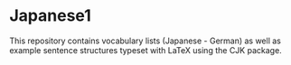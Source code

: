 # Japanese1
This repository contains vocabulary lists (Japanese - German) as well as example sentence structures 
typeset with LaTeX using the CJK package.
